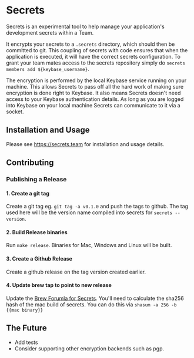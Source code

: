 Secrets
=======

Secrets is an experimental tool to help manage your application's development secrets within a Team.

It encrypts your secrets to a `.secrets` directory, which should then be committed to git. This coupling of secrets with code ensures that when the application is executed, it will have the correct secrets configuration. To grant your team mates access to the secrets repository simply do `secrets members add ${keybase_username}`.

The encryption is performed by the local Keybase service running on your machine. This allows Secrets to pass off all the hard work of making sure encryption is done right to Keybase. It also means Secrets doesn't need access to your Keybase authentication details. As long as you are logged into Keybase on your local machine Secrets can communicate to it via a socket.

Installation and Usage
----------------------
Please see https://secrets.team for installation and usage details.

Contributing
------------

### Publishing a Release

#### 1. Create a git tag
Create a git tag eg. `git tag -a v0.1.0` and push the tags to github. The tag used here will be the version name compiled into secrets for `secrets --version`.

#### 2. Build Release binaries
Run `make release`. Binaries for Mac, Windows and Linux will be built.

#### 3. Create a Github Release
Create a github release on the tag version created earlier.

#### 4. Update brew tap to point to new release
Update the [Brew Forumla for Secrets](https://github.com/bugcrowd/homebrew-cartons/blob/master/Formula/secrets.rb). You'll need to calculate the sha256 hash of the mac build of secrets. You can do this via `shasum -a 256 -b {{mac binary}}`

The Future
----------

- Add tests
- Consider supporting other encryption backends such as pgp.
